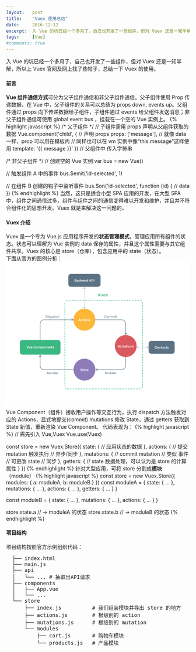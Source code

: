 ```yaml
---
layout:   post
title:    "Vuex 使用总结"
date:     2016-12-12
excerpt:  入 Vue 的坑已经一个多月了，自己也开发了一些组件，但对 Vuex 还是一知半解，所以上 Vuex 官网及网上找了些帖子，总结一下 Vuex 的使用。
tags:     [Vue]
#comments: true
---
```


入 Vue 的坑已经一个多月了，自己也开发了一些组件，但对 Vuex 还是一知半解，所以上 Vuex 官网及网上找了些帖子，总结一下 Vuex 的使用。

#### 前言
**Vue 组件通信方式**可分为父子组件通信和非父子组件通信。父子组件使用 Prop 传递数据，在 Vue 中，父子组件的关系可以总结为 props down, events up。父组件通过 props 向下传递数据给子组件，子组件通过 events 给父组件发送消息；非父子组件通信可使用 global event bus ，挂载在一个空的 Vue 实例上。
{% highlight javascript %}
/* 父子组件 */
// 子组件需用 props 声明从父组件获取的数据
Vue.component('child', {
  // 声明 props
  props: ['message'],
  // 就像 data 一样，prop 可以用在模板内
  // 同样也可以在 vm 实例中像“this.message”这样使用
  template: '<span>{{ message }}</span>'
})
// 父组件中 传入字符串
<child message="hello!"></child>

/* 非父子组件 */
// 创建空的 Vue 实例
var bus = new Vue()

// 触发组件 A 中的事件
bus.$emit('id-selected', 1)

// 在组件 B 创建的钩子中监听事件
bus.$on('id-selected', function (id) {
  // data
})
{% endhighlight %}
当然，这只是适合小型 SPA 应用的开发，在大型 SPA 中，组件之间通信过多，组件与组件之间的通信变得难以开发和维护，并且并不符合组件化的思想开发。Vuex 就是来解决这一问题的。
#### Vuex 介绍
Vuex 是一个专为 Vue.js 应用程序开发的**状态管理模式**，管理应用所有组件的状态。状态可以理解为 Vue 实例的 data 保存的属性，并且这个属性需要与其它组件共享。Vuex 的核心是 store（仓库），包含应用中的 state（状态）。  
下面从官方的图例分析：
![image](/assets/img/images/vuex.png)
Vue Component（组件）接收用户操作等交互行为，执行 dispatch 方法触发对应的 Actions，显式地提交(commit) mutations 修改 State，通过 getters 获取到 State 新值，重新渲染 Vue Component。
代码表现为：
{% highlight javascript %}
// 需先引入 Vue,Vuex
Vue.use(Vuex)

const store = new Vuex.Store({
  state: {
    // 应用状态的数据
  },
  actions: {
    // 提交 mutation 触发执行
    // 异步/同步
  },
  mutations: {
    // commit mutation
    // 类似 事件
    // 可更改 state
    // 同步
  },
  getters: {
    // state 数据处理，可以认为是 store 的计算属性
  }
})
{% endhighlight %}
针对大型应用，可将 store 分割成**模块**（module）
{% highlight javascript %}
const store = new Vuex.Store({
  modules: {
    a: moduleA,
    b: moduleB
  }
})
const moduleA = {
  state: { ... },
  mutations: { ... },
  actions: { ... },
  getters: { ... }
}

const moduleB = {
  state: { ... },
  mutations: { ... },
  actions: { ... }
}

store.state.a // -> moduleA 的状态
store.state.b // -> moduleB 的状态
{% endhighlight %}
#### 项目结构
项目结构按照官方示例组织代码：
<pre>
  ├── index.html
  ├── main.js
  ├── api
  │   └── ... # 抽取出API请求
  ├── components
  │   ├── App.vue
  │   └── ...
  └── store
      ├── index.js          # 我们组装模块并导出 store 的地方
      ├── actions.js        # 根级别的 action
      ├── mutations.js      # 根级别的 mutation
      └── modules
          ├── cart.js       # 购物车模块
          └── products.js   # 产品模块
</pre>
